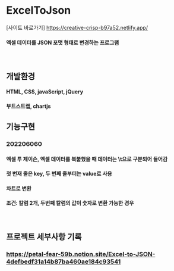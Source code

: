 # ExcelToJson
[사이트 바로가기] https://creative-crisp-b97a52.netlify.app/
#### 엑셀 데이터를 JSON 포맷 형태로 변경하는 프로그램
&nbsp;
## 개발환경
#### HTML, CSS, javaScript, jQuery
#### 부트스트랩, chartjs
## 기능구현
### 202206060
#### 엑셀 투 제이슨, 엑셀 데이터를 복붙했을 때 데이터는 \t으로 구분되어 들어감
#### 첫 번재 줄은 key, 두 번째 줄부터는 value로 사용
#### 차트로 변환
#### 조건: 칼럼 2개, 두번째 칼럼의 값이 숫자로 변환 가능한 경우
&nbsp;
## 프로젝트 세부사항 기록
### https://petal-fear-59b.notion.site/Excel-to-JSON-4defbedf31a14b87ba460ae184c93541

